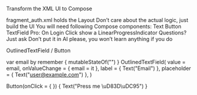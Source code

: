 Transform the XML UI to Compose


fragment_auth.xml holds the Layout
Don’t care about the actual logic, just build the UI
You will need following Compose components:
Text
Button
TextField
Pro: On Login Click show a LinearProgressIndicator
Questions? Just ask
Don’t put it in AI please, you won’t learn anything if you do


OutlinedTextField / Button

var email by remember { mutableStateOf("") }
OutlinedTextField(
    value = email,
    onValueChange = { email = it },
    label = { Text("Email") },
    placeholder = { Text("user@example.com") },
)

Button(onClick = { }) {
    Text("Press me \uD83D\uDC95")
}
